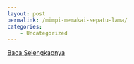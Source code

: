 ```yaml
---
layout: post
permalink: /mimpi-memakai-sepatu-lama/
categories:
    - Uncategorized
---
```


[Baca Selengkapnya](/09)